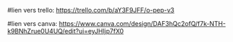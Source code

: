 #lien vers trello: 
https://trello.com/b/aY3F9JFF/o-pep-v3


#lien vers canva:
https://www.canva.com/design/DAF3hQc2ofQ/f7k-NTH-k9BNhZrue0U4UQ/edit?ui=eyJHIjp7fX0


